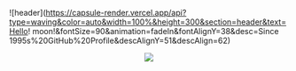 ![header](https://capsule-render.vercel.app/api?type=waving&color=auto&width=100%&height=300&section=header&text=Hello! moon!&fontSize=90&animation=fadeIn&fontAlignY=38&desc=Since 1995s%20GitHub%20Profile&descAlignY=51&descAlign=62)


<p align="center">
    <a href="https://skillicons.dev">
        <img src="https://skillicons.dev/icons?i=js,java,html,css,react,mysql,eclipse&perline=3" />
    </a>
</p>
